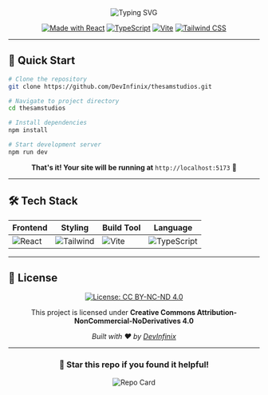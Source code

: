 <div align="center">

<img src="https://readme-typing-svg.herokuapp.com?font=JetBrains+Mono&weight=600&size=28&duration=3000&pause=1000&color=6366F1&center=true&vCenter=true&width=800&lines=TheSamStudios;Built+with+React+%2B+TypeScript;Powered+by+Vite+%26+Tailwind;Creative+Digital+Solutions" alt="Typing SVG" />

[![Made with React](https://img.shields.io/badge/Made%20with-React-61DAFB?style=for-the-badge&logo=react&logoColor=white)](https://reactjs.org/)
[![TypeScript](https://img.shields.io/badge/TypeScript-007ACC?style=for-the-badge&logo=typescript&logoColor=white)](https://www.typescriptlang.org/)
[![Vite](https://img.shields.io/badge/Vite-646CFF?style=for-the-badge&logo=vite&logoColor=white)](https://vitejs.dev/)
[![Tailwind CSS](https://img.shields.io/badge/Tailwind_CSS-38B2AC?style=for-the-badge&logo=tailwind-css&logoColor=white)](https://tailwindcss.com/)

</div>

---

## 🚀 Quick Start

```bash
# Clone the repository
git clone https://github.com/DevInfinix/thesamstudios.git

# Navigate to project directory
cd thesamstudios

# Install dependencies
npm install

# Start development server
npm run dev
```

<div align="center">
  
**That's it! Your site will be running at** `http://localhost:5173` 🎉

</div>

---

## 🛠️ Tech Stack

<div align="center">

| Frontend | Styling | Build Tool | Language |
|----------|---------|------------|----------|
| ![React](https://img.shields.io/badge/React-20232A?style=flat-square&logo=react&logoColor=61DAFB) | ![Tailwind](https://img.shields.io/badge/Tailwind_CSS-38B2AC?style=flat-square&logo=tailwind-css&logoColor=white) | ![Vite](https://img.shields.io/badge/Vite-646CFF?style=flat-square&logo=vite&logoColor=white) | ![TypeScript](https://img.shields.io/badge/TypeScript-007ACC?style=flat-square&logo=typescript&logoColor=white) |

</div>

---

## 📄 License

<div align="center">

[![License: CC BY-NC-ND 4.0](https://img.shields.io/badge/License-CC%20BY--NC--ND%204.0-lightgrey.svg)](https://creativecommons.org/licenses/by-nc-nd/4.0/)

This project is licensed under **Creative Commons Attribution-NonCommercial-NoDerivatives 4.0**

*Built with ❤️ by [DevInfinix](https://github.com/DevInfinix)*

</div>

---

<div align="center">
  
### 🌟 Star this repo if you found it helpful!

<img src="https://github-readme-stats.vercel.app/api/pin/?username=DevInfinix&repo=thesamstudios&theme=tokyonight&border_radius=10" alt="Repo Card" />

</div>
